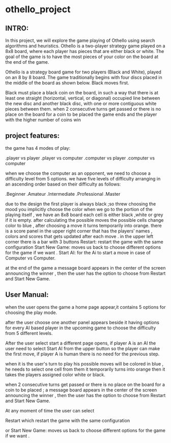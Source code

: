 # othello_project
## INTRO:
In this project, we will explore the game playing of Othello using search algorithms and heuristics. Othello is a two-player strategy game played on a 8x8 board, where each player has pieces that are either black or white. The goal of the game is to have the most pieces of your color on the board at the end of the game.

Othello is a strategy board game for two players (Black and White), played on an 8 by 8 board. The game traditionally begins with four discs placed in the middle of the board as shown below. Black moves first.

Black must place a black coin on the board, in such a way that there is at least one straight (horizontal, vertical, or diagonal) occupied line between the new disc and another black disc, with one or more contiguous white pieces between them.
when 2 consecutive turns get passed or there is no place on the board for a coin to be placed the game ends and the player with the higher number of coins win

## project features:
the game has 4 modes of play:

  .player vs player 
  .player vs computer 
  .computer vs player
  .computer vs computer
  
when we choose the computer as an opponent,
we need to choose a difficulty level from 5 options.
we have five levels of difficulty arranging in an ascending order based on their difficulty as follows:

  .Beginner
  .Amateur
  .Intermediate
  .Professional
  .Master
  
due to the design the first player is always black ;so threw choosing the mood you implicitly choose the color
when we go to the portion of the playing itself , we have an 8x8 board 
each cell is either black ,white or grey if it is empty.
after calculating the possible moves the possible cells change color to blue , after choosing a move it turns temporarily into orange.
there is a score panel in the upper right corner that has the players’ names , colors and scores that gets updated after each move .
in the upper left corner there is a bar with 3 buttons
Restart: restart the game with the same configuration
Start New Game: moves us back to choose different options for the game if we want .
Start AI: for the Ai to start a move in case of Computer vs Computer.

at the end of the game a message board appears in the center of the screen announcing the winner , then the user has the option to choose from Restart and Start New Game.

## User Manual:
when the user opens the game a home page appear,it contains 5 options for choosing the play mode.

after the user choose one another panel appears beside it having options for every AI based player in the upcoming game to choose the difficulty from 5 different levels.

After the user select start a different page opens, if player A is an AI the user need to select Start AI from the upper button so the player can make the first move, if player A is human there is no need for the previous step.

when it is the user's turn to play his possible moves will be colored in blue , he needs to select one cell from them it temporarily turns into orange then it takes the players assigned color white or black.

when 2 consecutive turns get passed or there is no place on the board for a coin to be placed ; a message board appears in the center of the screen announcing the winner , then the user has the option to choose from Restart and Start New Game.

At any moment of time the user can select

Restart which restart the game with the same configuration

or Start New Game: moves us back to choose different options for the game if we want .




